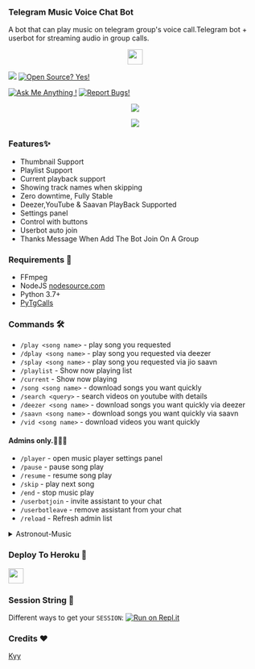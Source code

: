 ### Telegram Music Voice Chat Bot

A bot that can play music on telegram group's voice call.Telegram bot + userbot for streaming audio in group calls.

<p align="center">
  <a href="https://github.com/Rifkiarisman/Astronout-Music">
     <img height="30px" src="https://img.shields.io/badge/Astronout%20Music%20Bot-black?style=for-the-badge&logo=github">




  </a>  
</p>

<a href="https://telegram.dog/GroupMusicPlaybot"><img src="https://img.shields.io/badge/Telegram-Bot-blue.svg?logo=telegram"></a>
[![Open Source? Yes!](https://badgen.net/badge/Open%20Source%20%3F/Yes/yellow?icon=github)](https://github.com/TG-Musics/Telegram_VC_BOt)

[![Ask Me Anything !](https://img.shields.io/badge/🤔%20Ask%20me-anything-1abc9c.svg)](https://t.me/sokapgblg)
[![Report Bugs!](https://badgen.net/badge/🐞%20Report%20/Bugs/red)](https://t.me/sokapgblg)



<p align="center">
<a href="https://github.com/Rifkiarisman/Astronout-Music/commits/"> <img src="https://img.shields.io/github/last-commit/Rifkiarisman/Astronout-Music?color=white&logo=github&logoColor=dark&style=for-the-badge" /></a>
</p>

<p align="center">
  <img src="https://telegra.ph/file/d0dfff886fc90bbde5833.jpg">
</p>

### Features✨

- Thumbnail Support
- Playlist Support
- Current playback support
- Showing track names when skipping
- Zero downtime, Fully Stable
- Deezer,YouTube & Saavan PlayBack Supported
- Settings panel
- Control with buttons
- Userbot auto join
- Thanks Message When Add The Bot Join On A Group

<h3>Requirements 📝</h3>

- FFmpeg
- NodeJS [nodesource.com](https://nodesource.com/)
- Python 3.7+
- [PyTgCalls](https://github.com/pytgcalls/pytgcalls)

### Commands 🛠
- `/play <song name>` - play song you requested
- `/dplay <song name>` - play song you requested via deezer
- `/splay <song name>` - play song you requested via jio saavn
- `/playlist` - Show now playing list
- `/current` - Show now playing
- `/song <song name>` - download songs you want quickly
- `/search <query>` - search videos on youtube with details
- `/deezer <song name>` - download songs you want quickly via deezer
- `/saavn <song name>` - download songs you want quickly via saavn
- `/vid <song name>` - download videos you want quickly

#### Admins only.👮🏻‍♂️
- `/player` - open music player settings panel
- `/pause` - pause song play
- `/resume` - resume song play
- `/skip` - play next song
- `/end` - stop music play
- `/userbotjoin` - invite assistant to your chat
- `/userbotleave` - remove assistant from your chat
- `/reload` - Refresh admin list

<details>
  <summary>Astronout-Music</summary>

```
Please fork this repository don't import code
Made with Python3
(C) @Astronout-Music
Copyright permission under GNU General Public License v3.0
License -> https://github.com/Rifkiarisman/Astronout-Music/blob/main/LICENSE
```
</details>

### Deploy To Heroku 📡</h4>

<p align="left">
  <a href="https://heroku.com/deploy?template=https://heroku.com/deploy?template=https://github.com/CollinFowel/MusikVcgV2/tree/master">
     <img height="30px" src="https://img.shields.io/badge/Deploy%20To%20Heroku-blueviolet?style=for-the-badge&logo=heroku">
  </a>

### Session String 📼
Different ways to get your `SESSION`:
[![Run on Repl.it](https://repl.it/badge/github/SpEcHiDe/GenerateStringSession)](https://repl.it/@SpEcHiDe/GenerateStringSession)


### Credits ❤

[Kyy](https://t.me/sokapgblg)
